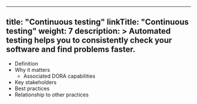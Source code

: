 
---
title: "Continuous testing"
linkTitle: "Continuous testing"
weight: 7
description: >
  Automated testing helps you to consistently check your software and find
  problems faster.
---


- Definition
- Why it matters
  - Associated DORA capabilities
- Key stakeholders
- Best practices
- Relationship to other practices


